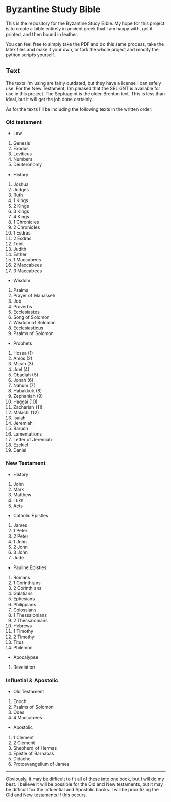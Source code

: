 # Byzantine Study Bible

This is the repository for the Byzantine Study Bible. My hope for this project is to create a bible entirely in ancient greek that I am happy with, get it printed, and then bound in leather. 

You can feel free to simply take the PDF and do this same process, take the latex files and make it your own, or fork the whole project and modify the python scripts yourself. 

## Text

The texts I'm using are fairly outdated, but they have a license I can safely use. For the New Testament, I'm pleased that the SBL GNT is available for use in this project. The Septuagint is the older Brenton text. This is less than ideal, but it will get the job done certainly.

As for the texts I'll be including the following texts in the written order:

### Old testament
 - Law
 1. Genesis
 1. Exodus
 1. Leviticus
 1. Numbers
 1. Deuteronomy
 - History
 1. Joshua
 1. Judges
 1. Ruth
 1. 1 Kings
 1. 2 Kings
 1. 3 Kings
 1. 4 Kings
 1. 1 Chronicles
 1. 2 Chronicles
 1. 1 Esdras
 1. 2 Esdras
 1. Tobit
 1. Judith
 1. Esther
 1. 1 Maccabees
 1. 2 Maccabees
 1. 3 Maccabees
 - Wisdom
 1. Psalms
 1. Prayer of Manasseh
 1. Job
 1. Proverbs
 1. Ecclesiastes
 1. Song of Solomon
 1. Wisdom of Solomon
 1. Ecclesiasticus
 1. Psalms of Solomon
 - Prophets
 1. Hosea (1)
 1. Amos (2)
 1. Micah (3)
 1. Joel (4)
 1. Obadiah (5)
 1. Jonah (6)
 1. Nahum (7)
 1. Habakkuk (8)
 1. Zephaniah (9)
 1. Haggai (10)
 1. Zachariah (11)
 1. Malachi (12)
 1. Isaiah
 1. Jeremiah
 1. Baruch
 1. Lamentations
 1. Letter of Jeremiah
 1. Ezekiel
 1. Daniel

### New Testament
 - History
 1. John
 1. Mark
 1. Matthew
 1. Luke
 1. Acts
 - Catholic Epistles
 1. James
 1. 1 Peter
 1. 2 Peter
 1. 1 John
 1. 2 John
 1. 3 John
 1. Jude
 - Pauline Epistles
 1. Romans
 1. 1 Corinthians
 1. 2 Corinthians
 1. Galatians
 1. Ephesians
 1. Philippians
 1. Colossians
 1. 1 Thessalonians
 1. 2 Thessalonians
 1. Hebrews
 1. 1 Timothy
 1. 2 Timothy
 1. Titus
 1. Philemon
 - Apocalypse
 1. Revelation

### Influetial & Apostolic
 - Old Testament
 1. Enoch
 1. Psalms of Solomon
 1. Odes
 1. 4 Maccabees
 - Apostolic
 1. 1 Clement
 1. 2 Clement
 1. Shepherd of Hermas
 1. Epistle of Barnabas
 1. Didache
 1. Protoevangelium of James

 ---

 Obviously, it may be difficult to fit all of these into one book, but I will do my best. I believe it will be possible for the Old and New testaments, but it may be difficult for the Influential and Apostolic books. I will be prioritizing the Old and New testaments if this occurs. 
